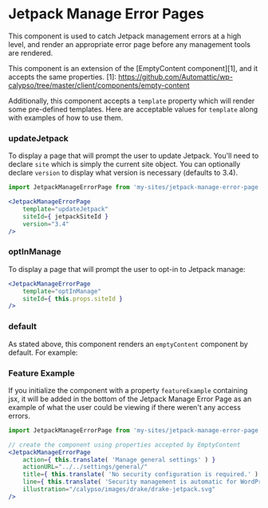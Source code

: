 Jetpack Manage Error Pages
==========================

This component is used to catch Jetpack management errors at a high level,
and render an appropriate error page before any management tools are rendered.

This component is an extension of the [EmptyContent component][1], and it accepts
the same properties.
[1]: https://github.com/Automattic/wp-calypso/tree/master/client/components/empty-content

Additionally, this component accepts a `template` property which will render some pre-defined
templates. Here are acceptable values for `template` along with examples of how to use them.

### updateJetpack

To display a page that will prompt the user to update Jetpack.
You'll need to declare `site` which is simply the current site object.
You can optionally declare `version` to display what version is necessary (defaults to 3.4).

```jsx
import JetpackManageErrorPage from 'my-sites/jetpack-manage-error-page';

<JetpackManageErrorPage
    template="updateJetpack"
    siteId={ jetpackSiteId }
    version="3.4"
/>
```

### optInManage

To display a page that will prompt the user to opt-in to Jetpack manage:

```jsx
<JetpackManageErrorPage
    template="optInManage"
    siteId={ this.props.siteId }
/>
```

### default

As stated above, this component renders an `emptyContent` component by default. For example:


### Feature Example
If you initialize the component with a property `featureExample` containing jsx, it will be added in the bottom of the Jetpack Manage Error Page as an example of what the user could be viewing if there weren't any access errors.


```jsx
import JetpackManageErrorPage from 'my-sites/jetpack-manage-error-page';

// create the component using properties accepted by EmptyContent
<JetpackManageErrorPage
    action={ this.translate( 'Manage general settings' ) }
    actionURL="../../settings/general/"
    title={ this.translate( 'No security configuration is required.' ) }
    line={ this.translate( 'Security management is automatic for WordPress.com sites.' ) }
    illustration="/calypso/images/drake/drake-jetpack.svg"
/>
```
